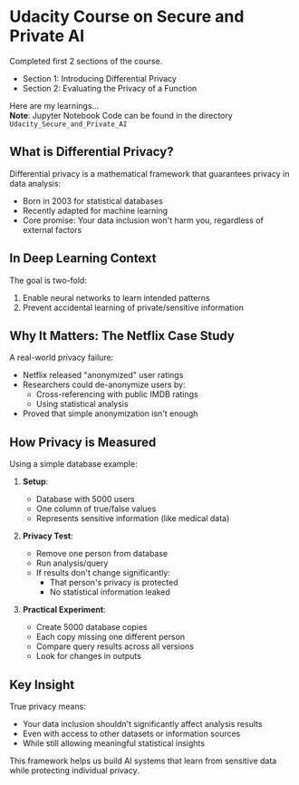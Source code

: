 # Udacity Course on Secure and Private AI

Completed first 2 sections of the course.
- Section 1: Introducing Differential Privacy
- Section 2: Evaluating the Privacy of a Function

Here are my learnings...  
**Note**: Jupyter Notebook Code can be found in the directory `Udacity_Secure_and_Private_AI`

## What is Differential Privacy?
Differential privacy is a mathematical framework that guarantees privacy in data analysis:
- Born in 2003 for statistical databases
- Recently adapted for machine learning
- Core promise: Your data inclusion won't harm you, regardless of external factors

## In Deep Learning Context
The goal is two-fold:
1. Enable neural networks to learn intended patterns
2. Prevent accidental learning of private/sensitive information

## Why It Matters: The Netflix Case Study
A real-world privacy failure:
- Netflix released "anonymized" user ratings
- Researchers could de-anonymize users by:
  - Cross-referencing with public IMDB ratings
  - Using statistical analysis
- Proved that simple anonymization isn't enough

## How Privacy is Measured
Using a simple database example:
1. **Setup**:
   - Database with 5000 users
   - One column of true/false values
   - Represents sensitive information (like medical data)

2. **Privacy Test**:
   - Remove one person from database
   - Run analysis/query
   - If results don't change significantly:
     - That person's privacy is protected
     - No statistical information leaked

3. **Practical Experiment**:
   - Create 5000 database copies
   - Each copy missing one different person
   - Compare query results across all versions
   - Look for changes in outputs

## Key Insight
True privacy means: 
- Your data inclusion shouldn't significantly affect analysis results
- Even with access to other datasets or information sources
- While still allowing meaningful statistical insights

This framework helps us build AI systems that learn from sensitive data while protecting individual privacy.